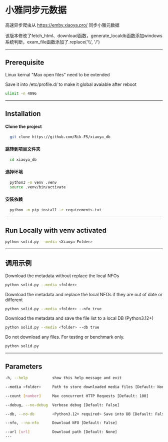 
# 小雅同步元数据

高速异步爬虫从 https://emby.xiaoya.pro/ 同步小雅元数据

该版本修改了fetch_html、download函数，generate_localdb函数添加windows系统判断，exam_file函数添加了.replace('\\\\', '/')

---


## Prerequisite

Linux kernal "Max open files" need to be extended

Save it into /etc/profile.d/ to make it global avaiable after reboot

```bash
ulimit -n 4096
```
---
## Installation

#### Clone the project

```bash
  git clone https://github.com/Rik-F5/xiaoya_db
```

#### 跳转到项目文件夹

```bash
  cd xiaoya_db
```

#### 选择环境

```bash
  python3 -m venv .venv
  source .venv/bin/activate
```

#### 安装依赖

```bash
  python -m pip install -r requirements.txt
```
---
## Run Locally with venv activated

```bash
python solid.py --media <Xiaoya Folder>

```
---
## 调用示例

Download the metadata without replace the local NFOs
```bash
python solid.py --media <folder>
```

Download the metadata and replace the local NFOs if they are out of date or different

```bash
python solid.py --media <folder> --nfo true
```

Download the metadata and save the file list to a local DB (Python3.12+)

```bash
python solid.py --media <folder> --db true
```

Do not download any files. For testing or benchmark only.

```bash
python solid.py
```
---
## Parameters

```bash
-h, --help           show this help message and exit

--media <folder>     Path to store downloaded media files [Default: None]

--count [number]     Max concurrent HTTP Requests [Default: 100]

--debug, --no-debug  Verbose debug [Default: False]

--db, --no-db        <Python3.12+ required> Save into DB [Default: False]

--nfo, --no-nfo      Download NFO [Default: False]

--url [url]          Download path [Default: None]
···
